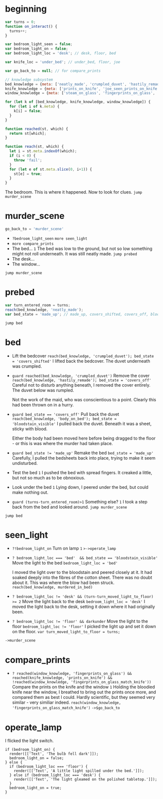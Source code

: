
# beginning

```js
var turns = 0;
function on_interact() {
  turns++;
}

var bedroom_light_seen = false;
var bedroom_light_on = false;
var bedroom_light_loc = 'desk'; // desk, floor, bed

var knife_loc = 'under_bed'; // under_bed, floor, joe

var go_back_to = null; // for compare_prints

// knowledge subsystem
bed_knowledge = {meta: ['neatly_made', 'crumpled_duvet', 'hastily_remade', 'body_on_bed', 'murdered_in_bed', 'murdered_while_asleep']};
knife_knowledge = {meta: ['prints_on_knife', 'joe_seen_prints_on_knife', 'joe_wants_better_prints', 'joe_got_better_prints']};
window_knowledge = {meta: ['steam_on_glass', 'fingerprints_on_glass', 'fingerprints_on_glass_match_knife']};

for (let k of [bed_knowledge, knife_knowledge, window_knowledge]) {
  for (let i of k.meta) {
    k[i] = false;
  }
}

function reached(st, which) {
  return st[which];
}

function reach(st, which) {
  let i = st.meta.indexOf(which);
  if (i < 0) {
    throw 'fail';
  }
  for (let e of st.meta.slice(0, i+1)) {
    st[e] = true;
  }
}
```

The bedroom. This is where it happened. Now to look for clues. `jump murder_scene`

# murder_scene

```js
go_back_to = 'murder_scene'
```

- `?bedroom_light_seen` `more seen_light`
- `more compare_prints`
- The bed... `1` The bed was low to the ground, but not so low something might not roll underneath. It was still neatly made. `jump prebed`
- The desk...
- The window...

`jump murder_scene`

# prebed

```js
var turn_entered_room = turns;
reach(bed_knowledge, 'neatly_made');
var bed_state = 'made_up'; // made_up, covers_shifted, covers_off, bloodstain_visible
```

`jump bed`

# bed

- Lift the bedcover `reach(bed_knowledge, 'crumpled_duvet'); bed_state = 'covers_shifted'` I lifted back the bedcover. The duvet underneath was crumpled.

- `guard reached(bed_knowledge, 'crumpled_duvet')` Remove the cover `reach(bed_knowledge, 'hastily_remade'); bed_state = 'covers_off'` Careful not to disturb anything beneath, I removed the cover entirely. The duvet below was rumpled.

    Not the work of the maid, who was conscientious to a point. Clearly this had been thrown on in a hurry.

- `guard bed_state == 'covers_off'` Pull back the duvet `reach(bed_knowledge, 'body_on_bed'); bed_state = 'bloodstain_visible'` I pulled back the duvet. Beneath it was a sheet, sticky with blood.

    Either the body had been moved here before being dragged to the floor - or this is was where the murder had taken place.

- `guard bed_state != 'made_up'` Remake the bed `bed_state = 'made_up'` Carefully, I pulled the bedsheets back into place, trying to make it seem undisturbed.
  <!-- seems like there's a bug here, shouldn't be able to pull back duvet after making -->

- Test the bed `1`  I pushed the bed with spread fingers. It creaked a little, but not so much as to be obnoxious.

- Look under the bed `1` Lying down, I peered under the bed, but could make nothing out.

- `guard (turns-turn_entered_room)>1` Something else? `1` I took a step back from the bed and looked around. `jump murder_scene`

`jump bed`

# seen_light

- `?!bedroom_light_on` Turn on lamp `1` `>->operate_lamp`

- `? bedroom_light_loc === 'bed'  && bed_state == 'bloodstain_visible'`
    Move the light to the bed `bedroom_light_loc = 'bed'`

    I moved the light over to the bloodstain and peered closely at it. It had soaked deeply into the fibres of the cotton sheet.
    There was no doubt about it. This was where the blow had been struck. `reach(bed_knowledge, murdered_in_bed)`

- `? bedroom_light_loc != 'desk' && (turn-turn_moved_light_to_floor) >= 2`
    Move the light back to the desk
    `bedroom_light_loc = 'desk'`
    I moved the light back to the desk, setting it down where it had originally been.
- `? bedroom_light_loc != 'floor' && darkunder`
    Move the light to the floor
    `bedroom_light_loc != 'floor'`
    I picked the light up and set it down on the floor.
    `var turn_moved_light_to_floor = turns;`

`->murder_scene`

# compare_prints

- `? reached(window_knowledge, 'fingerprints_on_glass') && reached(knife_knowledge, 'prints_on_knife') && !reached(window_knowledge, 'fingerprints_on_glass_match_knife'))`
    Compare the prints on the knife and the window `1`
    Holding the bloodied knife near the window, I breathed to bring out the prints once more, and compared them as best I could.
    Hardly scientific, but they seemed very similar - very similiar indeed.
    `reach(window_knowledge, 'fingerprints_on_glass_match_knife')`
    `->$go_back_to`

# operate_lamp

I flicked the light switch.

```
if (bedroom_light_on) {
  render([['Text', 'The bulb fell dark']]);
  bedroom_light_on = false;
} else {
  if (bedroom_light_loc === 'floor') {
    render([['Text', 'A little light spilled under the bed.']]);
  } else if (bedroom_light_loc === 'desk') {
    render([['Text', 'The light gleamed on the polished tabletop.']]);
  }
  bedroom_light_on = true;
}
```